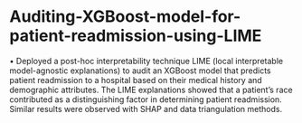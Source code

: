 # Auditing-XGBoost-model-for-patient-readmission-using-LIME
•	Deployed a post-hoc interpretability technique LIME (local interpretable model-agnostic explanations) to audit an XGBoost model that predicts patient readmission to a hospital based on their medical history and demographic attributes. The LIME explanations showed that a patient’s race contributed as a distinguishing factor in determining patient readmission. Similar results were observed with SHAP and data triangulation methods.
